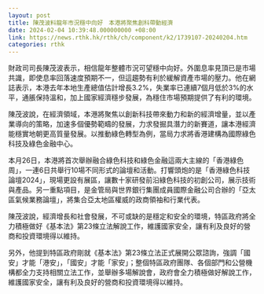 ```yaml
---
layout: post
title: 陳茂波料龍年市況穩中向好　本港將聚焦創科帶動經濟
date: 2024-02-04 10:39:48.000000000 +08:00
link: https://news.rthk.hk/rthk/ch/component/k2/1739107-20240204.htm
categories: rthk
---
```


財政司司長陳茂波表示，相信龍年整體市況可望穩中向好。外圍息率見頂已是市場共識，即使息率回落速度預期不一，但這趨勢有利於緩解資產市場的壓力。他在網誌表示，本港去年本地生產總值估計增長3.2%，失業率已連續7個月低於3%的水平，通脹保持溫和，加上國家經濟穩步發展，為穩住市場預期提供了有利的環境。

陳茂波說，在經濟領域，本港將聚焦以創新科技帶來動力和新的經濟增量，並以產業導向的策略，加速多個優勢範疇的發展，力求發掘具潛力的新賽道，讓本港經濟能穩實地朝更高質量發展。以推動綠色轉型為例，當局力求將香港建構為國際綠色科技及綠色金融中心。

本月26日，本港將首次舉辦融合綠色科技和綠色金融這兩大主線的「香港綠色周」，一連6日共舉行10場不同形式的論壇和活動。打響頭炮的是「香港綠色科技論壇2024」，現場更設有展區，讓數十家研發前沿綠色科技的初創公司，展示技術與產品。另一重點項目，是金管局與世界銀行集團成員國際金融公司合辦的「亞太區氣候業務論壇」，將集合亞太地區權威的政商領袖和行業代表。

陳茂波說，經濟增長和社會發展，不可或缺的是穩定和安全的環境，特區政府將全力積極做好《基本法》第23條立法解說工作，維護國家安全，讓有利及良好的營商和投資環境得以維持。

另外，他提到特區政府剛就《基本法》第23條立法正式展開公眾諮詢，強調「國安」才能「港安」，「國安」才能「家安」；整個特區政府團隊、各個部門和公營機構都全力支持相關立法工作，並舉辦多場解說會，政府會全力積極做好解說工作，維護國家安全，讓有利及良好的營商和投資環境得以維持。
